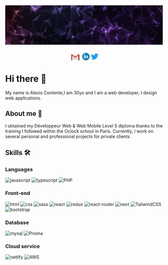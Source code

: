 # ![alexis_contente](https://github.com/Alexis-Contente/Alexis-Contente/blob/main/banniere.jpeg)

<p align='center'>
  <a href='mailto:alexis.contente@gmail.com'><img height='20' src='https://github.com/Alexis-Contente/Alexis-Contente/blob/main/gmail-icon.svg'></a>
  <a href='https://www.linkedin.com/in/alexis-contente/'><img height='24' width='24' src='https://github.com/Alexis-Contente/Alexis-Contente/blob/main/linkedin-icon.svg'></a>
  <a href='https://twitter.com/AlexisContente'><img height='24' width='24' src='https://github.com/Alexis-Contente/Alexis-Contente/blob/main/twitter-icon.svg'></a>
</p>

# Hi there 👋

My name is Alexis Contente,I am 30yo and I am a web developer, I design web applications.

## About me 🤖

I obtained my Développeur Web & Web Mobile Level 5 diploma thanks to the training I followed within the Oclock school in Paris.
Currently, I work on several personal and professional projects for private clients

## Skills 🛠

### Languages

![javascript](https://img.shields.io/badge/JavaScript-323330?style=for-the-badge&logo=javascript&logoColor=F7DF1E)
![typescript](https://img.shields.io/badge/TypeScript-3178C6?style=for-the-badge&logo=typescript&logoColor=white)
![PHP](https://img.shields.io/badge/php-%23777BB4.svg?style=for-the-badge&logo=php&logoColor=white)

### Front-end

![html](https://img.shields.io/badge/HTML5-E34F26?style=for-the-badge&logo=html5&logoColor=white)
![css](https://img.shields.io/badge/CSS3-1572B6?style=for-the-badge&logo=css3&logoColor=white)
![sass](https://img.shields.io/badge/SASS-CC6699?style=for-the-badge&logo=sass&logoColor=white)
![react](https://img.shields.io/badge/React-20232A?style=for-the-badge&logo=react&logoColor=61DAFB)
![redux](https://img.shields.io/badge/Redux-593D88?style=for-the-badge&logo=redux&logoColor=white)
![react-router](https://img.shields.io/badge/React_Router-CA4245?style=for-the-badge&logo=react-router&logoColor=white)
![next](https://img.shields.io/badge/Next-000000?style=for-the-badge&logo=nextdotjs&logoColor=FFFFFF)
![TailwindCSS](https://img.shields.io/badge/tailwindcss-%2338B2AC.svg?style=for-the-badge&logo=tailwind-css&logoColor=white)
![bootstrap](https://img.shields.io/badge/Bootstrap-563D7C?style=for-the-badge&logo=bootstrap&logoColor=white)

### Database

![mysql](https://img.shields.io/badge/MySQL-00000F?style=for-the-badge&logo=mysql&logoColor=white)
![Prisma](https://img.shields.io/badge/Prisma-3982CE?style=for-the-badge&logo=Prisma&logoColor=white)

### Cloud service

![netlify](https://img.shields.io/badge/Netlify-00C7B7?style=for-the-badge&logo=netlify&logoColor=white)
![AWS](https://img.shields.io/badge/AWS-%23FF9900.svg?style=for-the-badge&logo=amazon-aws&logoColor=white)


<!--
**Alexis-Contente/Alexis-Contente** is a ✨ _special_ ✨ repository because its `README.md` (this file) appears on your GitHub profile.

Here are some ideas to get you started:

- 🔭 I’m currently working on ...
- 🌱 I’m currently learning ...
- 👯 I’m looking to collaborate on ...
- 🤔 I’m looking for help with ...
- 💬 Ask me about ...
- 📫 How to reach me: ...
- 😄 Pronouns: ...
- ⚡ Fun fact: ...
-->
